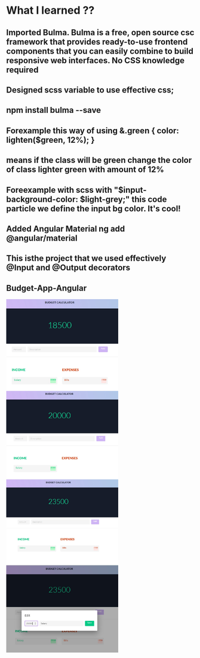 # What I learned ??

## Imported Bulma. Bulma is a free, open source csc framework that provides ready-to-use frontend components that you can easily combine to build responsive web interfaces. No CSS knowledge required <br>
## Designed scss variable to use effective css;
## npm install bulma --save
## Forexample this way of using  &.green { color: lighten($green, 12%); }
## means if the class will be green change the color of class lighter green with amount of 12%
## Foreexample with scss with "$input-background-color: $light-grey;" this code particle we define the input bg color. It's cool!
## Added Angular Material ng add @angular/material 
## This isthe project that we used effectively @Input and @Output decorators

 ## Budget-App-Angular
  <img
  src="src\assets\2.jpeg"
  alt="budget-app"
  title="Optional title"
  style="display: inline-block; margin: 0 auto; max-width: 300px">
  <img
  src="src\assets\3.jpeg"
  alt="budget-app"
  title="Optional title"
  style="display: inline-block; margin: 0 auto; max-width: 300px">
  <img
  src="src\assets\4.jpeg"
  alt="budget-app"
  title="Optional title"
  style="display: inline-block; margin: 0 auto; max-width: 300px">
  <img
  src="src\assets\1.jpeg"
  alt="budget-app"
  title="Optional title"
  style="display: inline-block; margin: 0 auto; max-width: 300px">

